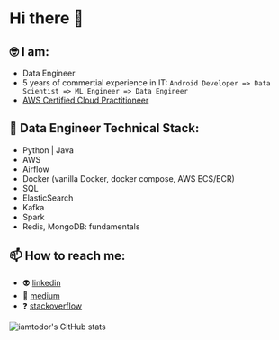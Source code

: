 # Hi there 👋

## 🤓 I am:
* Data Engineer
* 5 years of commertial experience in IT: `Android Developer => Data Scientist => ML Engineer => Data Engineer`
* [AWS Certified Cloud Practitioneer](https://www.credly.com/badges/4a6e053d-ce11-4e36-9c42-689feb584ded/public_url)

## 🔧 Data Engineer Technical Stack:
* Python | Java
* AWS
* Airflow
* Docker (vanilla Docker, docker compose, AWS ECS/ECR)
* SQL
* ElasticSearch
* Kafka
* Spark
* Redis, MongoDB: fundamentals

## 📫 How to reach me:
* 👽 [linkedin](https://www.linkedin.com/in/iamtodor/)
* 📒 [medium](https://iamtodor.medium.com/)
* ❓ [stackoverflow](https://stackoverflow.com/users/5151861/iamtodor)

![iamtodor's GitHub stats](https://github-readme-stats.vercel.app/api?username=iamtodor&show_icons=true&count_private=true&theme=tokyonight)




<!--
**iamtodor/iamtodor** is a ✨ _special_ ✨ repository because its `README.md` (this file) appears on your GitHub profile.

Here are some ideas to get you started:

- 🔭 I’m currently working on ...
- 🌱 I’m currently learning ...
- 👯 I’m looking to collaborate on ...
- 🤔 I’m looking for help with ...
- 💬 Ask me about ...
- 📫 How to reach me: ...
- 😄 Pronouns: ...
- ⚡ Fun fact: ...
-->
